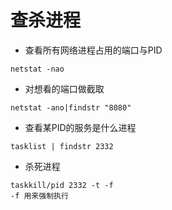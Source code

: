 # 查杀进程      
- 查看所有网络进程占用的端口与PID
```
netstat -nao
```
- 对想看的端口做截取
```
netstat -ano|findstr "8080"
```
- 查看某PID的服务是什么进程
```
tasklist | findstr 2332
```
- 杀死进程
```
taskkill/pid 2332 -t -f
-f 用来强制执行
```
